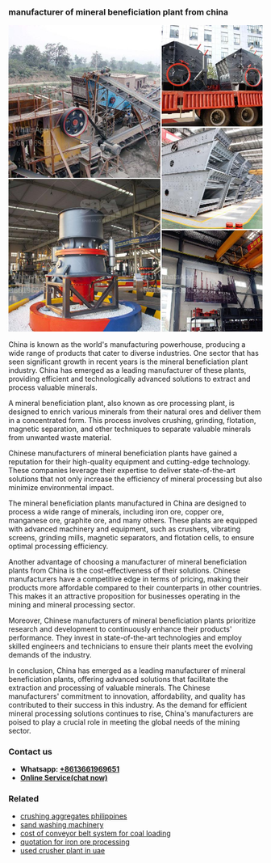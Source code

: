 <h3>manufacturer of mineral beneficiation plant from china</h3><img src='1708498034.jpg' alt=''><p>China is known as the world's manufacturing powerhouse, producing a wide range of products that cater to diverse industries. One sector that has seen significant growth in recent years is the mineral beneficiation plant industry. China has emerged as a leading manufacturer of these plants, providing efficient and technologically advanced solutions to extract and process valuable minerals.</p><p>A mineral beneficiation plant, also known as ore processing plant, is designed to enrich various minerals from their natural ores and deliver them in a concentrated form. This process involves crushing, grinding, flotation, magnetic separation, and other techniques to separate valuable minerals from unwanted waste material.</p><p>Chinese manufacturers of mineral beneficiation plants have gained a reputation for their high-quality equipment and cutting-edge technology. These companies leverage their expertise to deliver state-of-the-art solutions that not only increase the efficiency of mineral processing but also minimize environmental impact.</p><p>The mineral beneficiation plants manufactured in China are designed to process a wide range of minerals, including iron ore, copper ore, manganese ore, graphite ore, and many others. These plants are equipped with advanced machinery and equipment, such as crushers, vibrating screens, grinding mills, magnetic separators, and flotation cells, to ensure optimal processing efficiency.</p><p>Another advantage of choosing a manufacturer of mineral beneficiation plants from China is the cost-effectiveness of their solutions. Chinese manufacturers have a competitive edge in terms of pricing, making their products more affordable compared to their counterparts in other countries. This makes it an attractive proposition for businesses operating in the mining and mineral processing sector.</p><p>Moreover, Chinese manufacturers of mineral beneficiation plants prioritize research and development to continuously enhance their products' performance. They invest in state-of-the-art technologies and employ skilled engineers and technicians to ensure their plants meet the evolving demands of the industry.</p><p>In conclusion, China has emerged as a leading manufacturer of mineral beneficiation plants, offering advanced solutions that facilitate the extraction and processing of valuable minerals. The Chinese manufacturers' commitment to innovation, affordability, and quality has contributed to their success in this industry. As the demand for efficient mineral processing solutions continues to rise, China's manufacturers are poised to play a crucial role in meeting the global needs of the mining sector.</p><h3>Contact us</h3><ul><li><strong>Whatsapp:&nbsp;<a href="https://wa.me/8613661969651">+8613661969651</a></strong></li><li><a href="https://swt.shibang-china.com/?git&amp;zhl&amp;manufacturer of mineral beneficiation plant from china"><strong>Online Service(chat now)</strong></a></li></ul><h3>Related</h3><ul><li><a href='crushing aggregates philippines.md'>crushing aggregates philippines</a></li><li><a href='sand washing machinery.md'>sand washing machinery</a></li><li><a href='cost of conveyor belt system for coal loading.md'>cost of conveyor belt system for coal loading</a></li><li><a href='quotation for iron ore processing.md'>quotation for iron ore processing</a></li><li><a href='used crusher plant in uae.md'>used crusher plant in uae</a></li></ul>